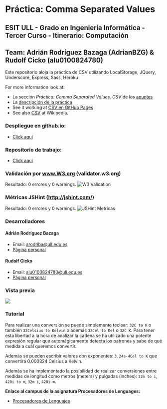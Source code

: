 # Práctica: Comma Separated Values
## ESIT ULL - Grado en Ingeniería Informática - Tercer Curso - Itinerario: Computación
## Team: Adrián Rodríguez Bazaga (AdrianBZG) & Rudolf Cicko (alu0100824780)

Este repositorio aloja la práctica de CSV utilizando LocalStorage, JQuery, Underscore, Express, Sass, Heroku

For more information look at:

* La sección *Práctica: Comma Separated Values. CSV* de los [apuntes](http://crguezl.github.io/pl-html/node11.html)
* La [descripción de la práctica](https://casianorodriguezleon.gitbooks.io/pl1516/content/practicas/csv.html)
* See it working at [CSV en GitHub Pages](http://crguezl.github.io/csv/)
* See also [CSV](http://en.wikipedia.org/wiki/Comma-separated_values) at Wikipedia.

### Despliegue en github.io:
* [Click aquí](http://lambdacode.github.io/LocalStorage-JQuery-Underscore-Express-Sass-Heroku)

### Repositorio de trabajo:
* [Click aquí](https://github.com/LambdaCode/LocalStorage-JQuery-Underscore-Express-Sass-Heroku)

### Validación por www.W3.org (validator.w3.org)
Resultado: 0 errores y 0 warnings.
![W3 Validation](http://i.imgur.com/hqHRNup.png?1 "W3 Validation")

### Métricas JSHint (http://jshint.com/)
Resultado: 0 errores y 0 warnings.
![JSHint Metricas](http://i.imgur.com/4zDVjyW.png?1 "JSHint Metricas")

### Desarrolladores

#### Adrián Rodríguez Bazaga
  - Email: arodriba@ull.edu.es
  - [Página personal](http://adrianbzg.github.io)

#### Rudolf Cicko
  - Email: alu0100824780@ull.edu.es
  - [Página personal](http://alu0100824780.github.io)


### Vista previa

![](http://i.imgur.com/SdCLHfK.png?1)

### Tutorial ###
Para realizar una conversión se puede simplemente teclear: `32C to K` o también `32Celsius to Kelvin` o además `32Cel to Kel` o `32C K`. Para tener esta libertad a la hora de analizar la cadena se ha utilizado una potente expresión regular que automágicamente detecta los patrones y sabe de qué medida a cuál queremos convertir.

Además se pueden escribir valores con exponentes: `3.24e-4Cel to K` que convertirá 0.000324 Celsius a Kelvin.

Además se ha implementado la posibilidad de realizar conversiones entre medidas de longitud como metros (meters) y pulgadas (inches): `32m to i`, `420i to m`, `32m i`, `420i m`.



**Enlace al campus de la asignatura Procesadores de Lenguages:**

* [Procesadores de Lenguajes](https://campusvirtual.ull.es/1516/course/view.php?id=178)
